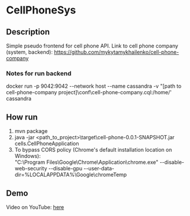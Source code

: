 # CellPhoneSys

## Description
Simple pseudo frontend for cell phone API. 
Link to cell phone company (system, backend): https://github.com/mykytamykhailenko/cell-phone-company
### Notes for run backend
docker run -p 9042:9042 --network host --name cassandra -v "[path to cell-phone-company project]\conf\cell-phone-company.cql:/home/' cassandra

## How run
1) mvn package
2) java -jar <path_to_project>\target\cell-phone-0.0.1-SNAPSHOT.jar cells.CellPhoneApplication
3) To bypass CORS policy (Chrome's default installation location on Windows):<br> 
"C:\Program Files\Google\Chrome\Application\chrome.exe" --disable-web-security --disable-gpu --user-data-dir=%LOCALAPPDATA%\Google\chromeTemp

## Demo
Video on YouTube: [here](https://youtu.be/v3Mpv1pgglw)
